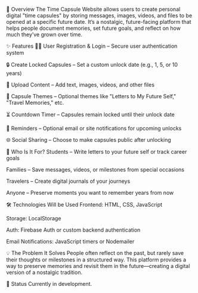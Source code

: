 📌 Overview
The Time Capsule Website allows users to create personal digital "time capsules" by storing messages, images, videos, and files to be opened at a specific future date. It’s a nostalgic, future-facing platform that helps people document memories, set future goals, and reflect on how much they’ve grown over time.

✨ Features
🧑‍💼 User Registration & Login – Secure user authentication system

🔒 Create Locked Capsules – Set a custom unlock date (e.g., 1, 5, or 10 years)

📝 Upload Content – Add text, images, videos, and other files

🎨 Capsule Themes – Optional themes like "Letters to My Future Self," "Travel Memories," etc.

⏳ Countdown Timer – Capsules remain locked until their unlock date

🔔 Reminders – Optional email or site notifications for upcoming unlocks

🌐 Social Sharing  – Choose to make capsules public after unlocking

👥 Who Is It For?
Students – Write letters to your future self or track career goals

Families – Save messages, videos, or milestones from special occasions

Travelers – Create digital journals of your journeys

Anyone – Preserve moments you want to remember years from now

🛠 Technologies Will be Used
Frontend: HTML, CSS, JavaScript

Storage: LocalStorage 

Auth: Firebase Auth or custom backend authentication

Email Notifications: JavaScript timers or Nodemailer

💡 The Problem It Solves
People often reflect on the past, but rarely save their thoughts or milestones in a structured way. This platform provides a way to preserve memories and revisit them in the future—creating a digital version of a nostalgic tradition.

🚧 Status
Currently in development.
